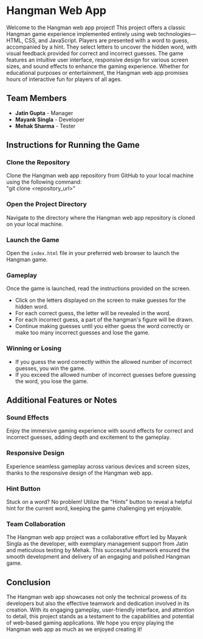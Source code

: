 # Hangman Web App

Welcome to the Hangman web app project! This project offers a classic Hangman game experience implemented entirely using web technologies—HTML, CSS, and JavaScript. Players are presented with a word to guess, accompanied by a hint. They select letters to uncover the hidden word, with visual feedback provided for correct and incorrect guesses. The game features an intuitive user interface, responsive design for various screen sizes, and sound effects to enhance the gaming experience. Whether for educational purposes or entertainment, the Hangman web app promises hours of interactive fun for players of all ages.

## Team Members

- **Jatin Gupta** - Manager
- **Mayank Singla** - Developer
- **Mehak Sharma** - Tester

## Instructions for Running the Game

### Clone the Repository

Clone the Hangman web app repository from GitHub to your local machine using the following command: <br>
"git clone <repository_url>"

### Open the Project Directory

Navigate to the directory where the Hangman web app repository is cloned on your local machine.

### Launch the Game

Open the `index.html` file in your preferred web browser to launch the Hangman game.

### Gameplay

Once the game is launched, read the instructions provided on the screen.
- Click on the letters displayed on the screen to make guesses for the hidden word.
- For each correct guess, the letter will be revealed in the word.
- For each incorrect guess, a part of the hangman's figure will be drawn.
- Continue making guesses until you either guess the word correctly or make too many incorrect guesses and lose the game.

### Winning or Losing

- If you guess the word correctly within the allowed number of incorrect guesses, you win the game.
- If you exceed the allowed number of incorrect guesses before guessing the word, you lose the game.

## Additional Features or Notes

### Sound Effects

Enjoy the immersive gaming experience with sound effects for correct and incorrect guesses, adding depth and excitement to the gameplay.

### Responsive Design

Experience seamless gameplay across various devices and screen sizes, thanks to the responsive design of the Hangman web app.

### Hint Button

Stuck on a word? No problem! Utilize the "Hints" button to reveal a helpful hint for the current word, keeping the game challenging yet enjoyable.

### Team Collaboration

The Hangman web app project was a collaborative effort led by Mayank Singla as the developer, with exemplary management support from Jatin and meticulous testing by Mehak. This successful teamwork ensured the smooth development and delivery of an engaging and polished Hangman game.

## Conclusion

The Hangman web app showcases not only the technical prowess of its developers but also the effective teamwork and dedication involved in its creation. With its engaging gameplay, user-friendly interface, and attention to detail, this project stands as a testament to the capabilities and potential of web-based gaming applications. We hope you enjoy playing the Hangman web app as much as we enjoyed creating it!

